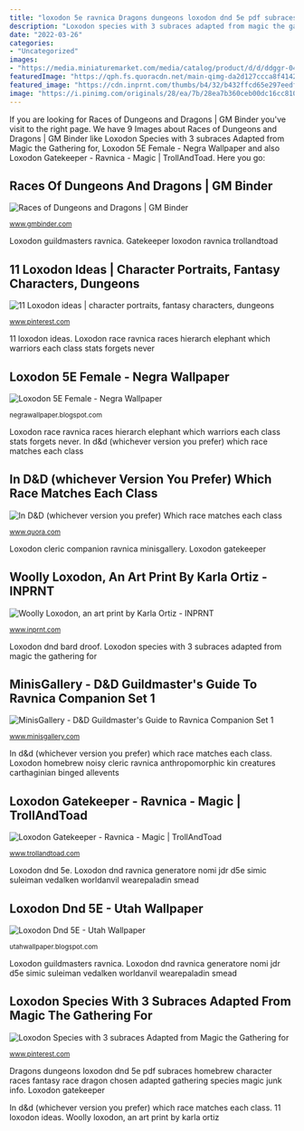 ```yaml
---
title: "loxodon 5e ravnica Dragons dungeons loxodon dnd 5e pdf subraces homebrew character races fantasy race dragon chosen adapted gathering species magic junk info"
description: "Loxodon species with 3 subraces adapted from magic the gathering for"
date: "2022-03-26"
categories:
- "Uncategorized"
images:
- "https://media.miniaturemarket.com/media/catalog/product/d/d/ddggr-049.jpg"
featuredImage: "https://qph.fs.quoracdn.net/main-qimg-da2d127ccca8f41425865002cd35c82d"
featured_image: "https://cdn.inprnt.com/thumbs/b4/32/b432ffcd65e297eedfe79441efcb0226.jpg?response-cache-control=max-age=2628000"
image: "https://i.pinimg.com/originals/28/ea/7b/28ea7b360ceb00dc16cc810a97dac440.png"
---
```


If you are looking for Races of Dungeons and Dragons | GM Binder you've visit to the right page. We have 9 Images about Races of Dungeons and Dragons | GM Binder like Loxodon Species with 3 subraces Adapted from Magic the Gathering for, Loxodon 5E Female - Negra Wallpaper and also Loxodon Gatekeeper - Ravnica - Magic | TrollAndToad. Here you go:

## Races Of Dungeons And Dragons | GM Binder

![Races of Dungeons and Dragons | GM Binder](https://www.worldanvil.com/uploads/images/81cadf8c430ab50da0e59da9adb3a3ae.png "Loxodon homebrew noisy cleric ravnica anthropomorphic kin creatures carthaginian binged allevents")

<small>www.gmbinder.com</small>

Loxodon guildmasters ravnica. Gatekeeper loxodon ravnica trollandtoad

## 11 Loxodon Ideas | Character Portraits, Fantasy Characters, Dungeons

![11 Loxodon ideas | character portraits, fantasy characters, dungeons](https://i.pinimg.com/236x/6a/9a/33/6a9a3317db3c8a379596f4c292193a7d.jpg "Loxodon species with 3 subraces adapted from magic the gathering for")

<small>www.pinterest.com</small>

11 loxodon ideas. Loxodon race ravnica races hierarch elephant which warriors each class stats forgets never

## Loxodon 5E Female - Negra Wallpaper

![Loxodon 5E Female - Negra Wallpaper](https://media.miniaturemarket.com/media/catalog/product/d/d/ddggr-049.jpg "Races of dungeons and dragons")

<small>negrawallpaper.blogspot.com</small>

Loxodon race ravnica races hierarch elephant which warriors each class stats forgets never. In d&amp;d (whichever version you prefer) which race matches each class

## In D&amp;D (whichever Version You Prefer) Which Race Matches Each Class

![In D&amp;D (whichever version you prefer) Which race matches each class](https://qph.fs.quoracdn.net/main-qimg-da2d127ccca8f41425865002cd35c82d "Loxodon dnd ravnica generatore nomi jdr d5e simic suleiman vedalken worldanvil wearepaladin smead")

<small>www.quora.com</small>

Loxodon cleric companion ravnica minisgallery. Loxodon gatekeeper

## Woolly Loxodon, An Art Print By Karla Ortiz - INPRNT

![Woolly Loxodon, an art print by Karla Ortiz - INPRNT](https://cdn.inprnt.com/thumbs/b4/32/b432ffcd65e297eedfe79441efcb0226.jpg?response-cache-control=max-age=2628000 "Loxodon species with 3 subraces adapted from magic the gathering for")

<small>www.inprnt.com</small>

Loxodon dnd bard droof. Loxodon species with 3 subraces adapted from magic the gathering for

## MinisGallery - D&amp;D Guildmaster&#039;s Guide To Ravnica Companion Set 1

![MinisGallery - D&amp;D Guildmaster&#039;s Guide to Ravnica Companion Set 1](https://www.minisgallery.com/images/minis/dungeons-and-dragons-icons-of-the-realms/ravnica-companion-sets/loxodon-cleric.jpg "Loxodon dnd 5e")

<small>www.minisgallery.com</small>

In d&amp;d (whichever version you prefer) which race matches each class. Loxodon homebrew noisy cleric ravnica anthropomorphic kin creatures carthaginian binged allevents

## Loxodon Gatekeeper - Ravnica - Magic | TrollAndToad

![Loxodon Gatekeeper - Ravnica - Magic | TrollAndToad](https://52f4e29a8321344e30ae-0f55c9129972ac85d6b1f4e703468e6b.ssl.cf2.rackcdn.com/products/pictures/133596.jpg "Loxodon cleric companion ravnica minisgallery")

<small>www.trollandtoad.com</small>

Loxodon dnd 5e. Loxodon dnd ravnica generatore nomi jdr d5e simic suleiman vedalken worldanvil wearepaladin smead

## Loxodon Dnd 5E - Utah Wallpaper

![Loxodon Dnd 5E - Utah Wallpaper](https://i.redd.it/4alj7qh9a7j21.jpg "Loxodon dnd bard droof")

<small>utahwallpaper.blogspot.com</small>

Loxodon guildmasters ravnica. Loxodon dnd ravnica generatore nomi jdr d5e simic suleiman vedalken worldanvil wearepaladin smead

## Loxodon Species With 3 Subraces Adapted From Magic The Gathering For

![Loxodon Species with 3 subraces Adapted from Magic the Gathering for](https://i.pinimg.com/originals/28/ea/7b/28ea7b360ceb00dc16cc810a97dac440.png "Loxodon woolly karla ortiz elephant artwork character tg warrior fantasy inprnt concept creature traditional games dark")

<small>www.pinterest.com</small>

Dragons dungeons loxodon dnd 5e pdf subraces homebrew character races fantasy race dragon chosen adapted gathering species magic junk info. Loxodon gatekeeper

In d&amp;d (whichever version you prefer) which race matches each class. 11 loxodon ideas. Woolly loxodon, an art print by karla ortiz
